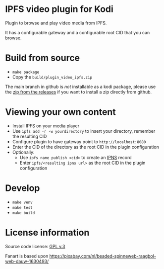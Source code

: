 # IPFS video plugin for Kodi

Plugin to browse and play video media from IPFS.

It has a configurable gateway and a configurable root CID that you can browse.

# Build from source

- `make package`
- Copy the `build/plugin_video_ipfs.zip`

The main branch in github is _not_ installable as a kodi package, please use the [zip from the releases](https://github.com/bneijt/ipfs-video-kodi/releases) if you want to install a zip directly from github.

# Viewing your own content

- Install IPFS on your media player
- Use `ipfs add -r -w yourdirectory` to insert your directory, remember the resulting CID
- Configure plugin to have gateway point to `http://localhost:8080`
- Enter the CID of the directory as the root CID in the plugin configuration
- Optionally:
    - Use `ipfs name publish <cid>` to create an [IPNS](https://docs.ipfs.io/concepts/ipns/#example-ipns-setup-with-cli) record
    - Enter `ipfs/<resulting ipns url>` as the root CID in the plugin configuration

# Develop

- `make venv`
- `make test`
- `make build`

# License information

Source code license: [GPL v.3](http://www.gnu.org/copyleft/gpl.html)

Fanart is based upon https://pixabay.com/nl/beaded-spinneweb-raagbol-web-dauw-1630493/
